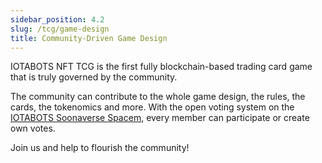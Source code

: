 ```yaml
---
sidebar_position: 4.2
slug: /tcg/game-design
title: Community-Driven Game Design
---
```


IOTABOTS NFT TCG is the first fully blockchain-based trading card game that is truly governed by the community.

The community can contribute to the whole game design, the rules, the cards, the tokenomics and more. With the open voting system on the [IOTABOTS Soonaverse Spacem](https://soonaverse.com/space/0x9dd831f7eed22ca73b254422baab74a8c460e438/overview), every member can participate or create own votes.

Join us and help to flourish the community!